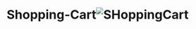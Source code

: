 # Shopping-Cart![SHoppingCart](https://user-images.githubusercontent.com/72161057/115476531-0d39cb80-a210-11eb-98f2-db92778bc6e4.gif)
